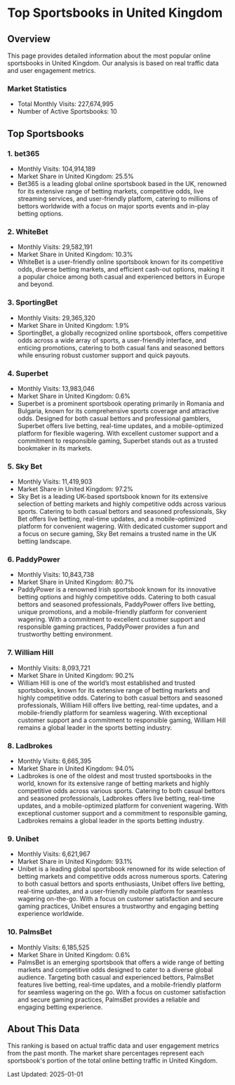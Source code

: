 # Top Sportsbooks in United Kingdom

## Overview
This page provides detailed information about the most popular online sportsbooks in United Kingdom. 
Our analysis is based on real traffic data and user engagement metrics.

### Market Statistics
- Total Monthly Visits: 227,674,995
- Number of Active Sportsbooks: 10

## Top Sportsbooks

### 1. bet365
- Monthly Visits: 104,914,189
- Market Share in United Kingdom: 25.5%
- Bet365 is a leading global online sportsbook based in the UK, renowned for its extensive range of betting markets, competitive odds, live streaming services, and user-friendly platform, catering to millions of bettors worldwide with a focus on major sports events and in-play betting options.

### 2. WhiteBet
- Monthly Visits: 29,582,191
- Market Share in United Kingdom: 10.3%
- WhiteBet is a user-friendly online sportsbook known for its competitive odds, diverse betting markets, and efficient cash-out options, making it a popular choice among both casual and experienced bettors in Europe and beyond.

### 3. SportingBet
- Monthly Visits: 29,365,320
- Market Share in United Kingdom: 1.9%
- SportingBet, a globally recognized online sportsbook, offers competitive odds across a wide array of sports, a user-friendly interface, and enticing promotions, catering to both casual fans and seasoned bettors while ensuring robust customer support and quick payouts.

### 4. Superbet
- Monthly Visits: 13,983,046
- Market Share in United Kingdom: 0.6%
-  Superbet is a prominent sportsbook operating primarily in Romania and Bulgaria, known for its comprehensive sports coverage and attractive odds. Designed for both casual bettors and professional gamblers, Superbet offers live betting, real-time updates, and a mobile-optimized platform for flexible wagering. With excellent customer support and a commitment to responsible gaming, Superbet stands out as a trusted bookmaker in its markets.

### 5. Sky Bet
- Monthly Visits: 11,419,903
- Market Share in United Kingdom: 97.2%
-  Sky Bet is a leading UK-based sportsbook known for its extensive selection of betting markets and highly competitive odds across various sports. Catering to both casual bettors and seasoned professionals, Sky Bet offers live betting, real-time updates, and a mobile-optimized platform for convenient wagering. With dedicated customer support and a focus on secure gaming, Sky Bet remains a trusted name in the UK betting landscape.

### 6. PaddyPower
- Monthly Visits: 10,843,738
- Market Share in United Kingdom: 80.7%
-  PaddyPower is a renowned Irish sportsbook known for its innovative betting options and highly competitive odds. Catering to both casual bettors and seasoned professionals, PaddyPower offers live betting, unique promotions, and a mobile-friendly platform for convenient wagering. With a commitment to excellent customer support and responsible gaming practices, PaddyPower provides a fun and trustworthy betting environment.

### 7. William Hill
- Monthly Visits: 8,093,721
- Market Share in United Kingdom: 90.2%
-  William Hill is one of the world’s most established and trusted sportsbooks, known for its extensive range of betting markets and highly competitive odds. Catering to both casual bettors and seasoned professionals, William Hill offers live betting, real-time updates, and a mobile-friendly platform for seamless wagering. With exceptional customer support and a commitment to responsible gaming, William Hill remains a global leader in the sports betting industry.

### 8. Ladbrokes
- Monthly Visits: 6,665,395
- Market Share in United Kingdom: 94.0%
-  Ladbrokes is one of the oldest and most trusted sportsbooks in the world, known for its extensive range of betting markets and highly competitive odds across various sports. Catering to both casual bettors and seasoned professionals, Ladbrokes offers live betting, real-time updates, and a mobile-optimized platform for convenient wagering. With exceptional customer support and a commitment to responsible gaming, Ladbrokes remains a global leader in the sports betting industry.

### 9. Unibet
- Monthly Visits: 6,621,967
- Market Share in United Kingdom: 93.1%
-  Unibet is a leading global sportsbook renowned for its wide selection of betting markets and competitive odds across numerous sports. Catering to both casual bettors and sports enthusiasts, Unibet offers live betting, real-time updates, and a user-friendly mobile platform for seamless wagering on-the-go. With a focus on customer satisfaction and secure gaming practices, Unibet ensures a trustworthy and engaging betting experience worldwide.

### 10. PalmsBet
- Monthly Visits: 6,185,525
- Market Share in United Kingdom: 0.6%
-  PalmsBet is an emerging sportsbook that offers a wide range of betting markets and competitive odds designed to cater to a diverse global audience. Targeting both casual and experienced bettors, PalmsBet features live betting, real-time updates, and a mobile-friendly platform for seamless wagering on the go. With a focus on customer satisfaction and secure gaming practices, PalmsBet provides a reliable and engaging betting experience.


## About This Data
This ranking is based on actual traffic data and user engagement metrics from the past month. 
The market share percentages represent each sportsbook's portion of the total online betting traffic in United Kingdom.

Last Updated: 2025-01-01
